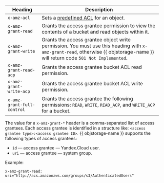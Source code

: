 | Heading | Description |
| ---------- | --------- |
| `x-amz-acl` | Sets a [predefined ACL](../concepts/acl.md#predefined-acls) for an object. |
| `x-amz-grant-read` | Grants the access grantee permission to view the contents of a bucket and read objects within it. |
| `x-amz-grant-write` | Grants the access grantee object write permission. You must use this heading with `x-amz-grant-read`, otherwise {{ objstorage-name }} will return code `501 Not Implemented`. |
| `x-amz-grant-read-acp` | Grants the access grantee bucket ACL read permission. |
| `x-amz-grant-write-acp` | Grants the access grantee bucket ACL write permission. |
| `x-amz-grant-full-control` | Grants the access grantee the following permissions: `READ`, `WRITE`, `READ_ACP`, and `WRITE_ACP` for a bucket. |

The value for a `x-amz-grant-*` header is a comma-separated list of access grantees. Each access grantee is identified in a structure like: `<access grantee type>:<access grantee ID>`. {{ objstorage-name }} supports the following types of access grantees:

- `id` — access grantee — Yandex.Cloud user.
- `uri` — access grantee — system group.

Example:

```
x-amz-grant-read: uri="http://acs.amazonaws.com/groups/s3/AuthenticatedUsers"
```

